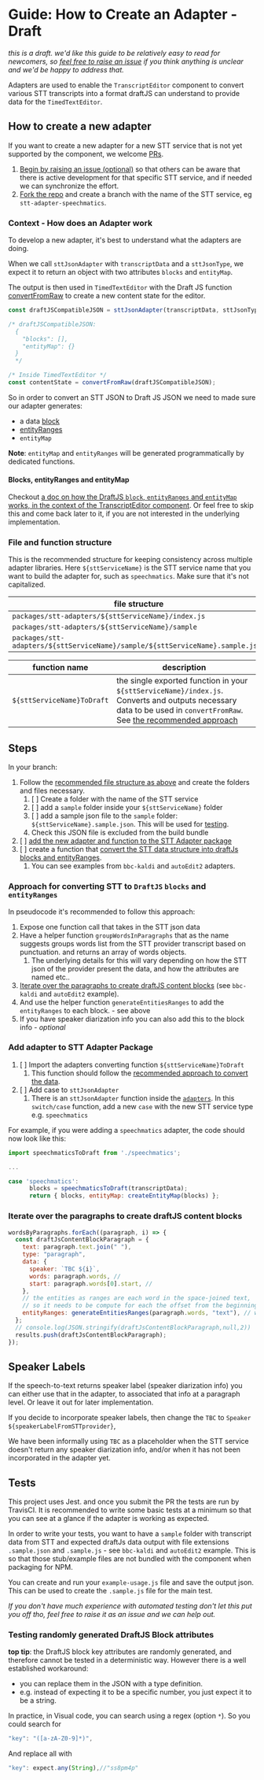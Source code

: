 # Guide: How to Create an Adapter - Draft

_this is a draft. we'd like this guide to be relatively easy to read for newcomers, so [feel free to raise an issue](https://github.com/bbc/react-transcript-editor/issues/new?template=question.md) if you think anything is unclear and we'd be happy to address that._

Adapters are used to enable the `TranscriptEditor` component to convert various STT transcripts into a format draftJS can understand to provide data for the `TimedTextEditor`.

## How to create a new adapter

If you want to create a new adapter for a new STT service that is not yet supported by the component, we welcome [PRs](https://help.github.com/articles/about-pull-requests/).

1. [Begin by raising an issue (optional)](https://github.com/bbc/react-transcript-editor/issues/new?template=feature_request.md) so that others can be aware that there is active development for that specific STT service, and if needed we can synchronize the effort.
2. [Fork the repo](https://help.github.com/articles/fork-a-repo/) and
   create a branch with the name of the STT service, eg `stt-adapter-speechmatics`.

### Context - How does an Adapter work

To develop a new adapter, it's best to understand what the adapters are doing.

When we call `sttJsonAdapter` with `transcriptData` and a `sttJsonType`, we expect it to return an object with two attributes `blocks` and `entityMap`.

The output is then used in `TimedTextEditor` with the Draft JS function [convertFromRaw](https://draftjs.org/docs/api-reference-data-conversion#convertfromraw) to create a new content state for the editor.

```js
const draftJSCompatibleJSON = sttJsonAdapter(transcriptData, sttJsonType);

/* draftJSCompatibleJSON:
  {
    "blocks": [],
    "entityMap": {}
  }
  */

/* Inside TimedTextEditor */
const contentState = convertFromRaw(draftJSCompatibleJSON);
```

So in order to convert an STT JSON to Draft JS JSON we need to made sure our adapter generates:

- a data [block](https://draftjs.org/docs/api-reference-content-block#docsNav)
- [entityRanges](https://draftjs.org/docs/advanced-topics-entities)
- `entityMap`

**Note**: `entityMap` and `entityRanges` will be generated programmatically by dedicated functions.

#### Blocks, entityRanges and entityMap

Checkout [a doc on how the DraftJS `block`, `entityRanges` and `entityMap` works, in the context of the TranscriptEditor component](./draftjs-blocks-entityrange-entitymap.md). Or feel free to skip this and come back later to it, if you are not interested in the underlying implementation.

### File and function structure

This is the recommended structure for keeping consistency across multiple adapter libraries. Here `${sttServiceName}` is the STT service name that you want to build the adapter for, such as `speechmatics`. Make sure that it's not capitalized.

| file structure                                                                 |
| ------------------------------------------------------------------------------ |
| `packages/stt-adapters/${sttServiceName}/index.js`                             |
| `packages/stt-adapters/${sttServiceName}/sample`                               |
| `packages/stt-adapters/${sttServiceName}/sample/${sttServiceName}.sample.json` |

| function name              | description                                                                                                                                                                                                                            |
| -------------------------- | -------------------------------------------------------------------------------------------------------------------------------------------------------------------------------------------------------------------------------------- |
| `${sttServiceName}ToDraft` | the single exported function in your `${sttServiceName}/index.js`. Converts and outputs necessary data to be used in `convertFromRaw`. See [the recommended approach](#approach-for-converting-stt-to-draftjs-blocks-and-entityranges) |

## Steps

In your branch:

1. Follow the [recommended file structure as above](#file-and-function-structure) and create the folders and files necessary.
   1. [ ] Create a folder with the name of the STT service
   2. [ ] add a `sample` folder inside your `${sttServiceName}` folder
   3. [ ] add a sample json file to the `sample` folder: `${sttServiceName}.sample.json`. This will be used for [testing](#tests).
   4. Check this JSON file is excluded from the build bundle
2. [ ] [add the new adapter and function to the STT Adapter package](#add-adapter-to-stt-adapter-package)
3. [ ] create a function that [convert the STT data structure into draftJs blocks and entityRanges](#approach-for-converting-stt-to-draftjs-blocks-and-entityranges).
   1. You can see examples from `bbc-kaldi` and `autoEdit2` adapters.

### Approach for converting STT to `DraftJS` `blocks` and `entityRanges`

In pseudocode it's recommended to follow this approach:

1. Expose one function call that takes in the STT json data
2. Have a helper function `groupWordsInParagraphs` that as the name suggests groups words list from the STT provider transcript based on punctuation. and returns an array of words objects.
   1. The underlying details for this will vary depending on how the STT json of the provider present the data, and how the attributes are named etc..
3. [Iterate over the paragraphs to create draftJS content blocks](#iterate-over-the-paragraphs-to-create-draftjs-content-blocks) (see `bbc-kaldi` and `autoEdit2` example).
4. And use the helper function `generateEntitiesRanges` to add the `entityRanges` to each block. - see above
5. If you have speaker diarization info you can also add this to the block info - _optional_

### Add adapter to STT Adapter Package

1. [ ] Import the adapters converting function `${sttServiceName}ToDraft`
   1. This function should follow the [recommended approach to convert the data](#approach-for-converting-stt-to-draftjs-blocks-and-entityranges).
2. [ ] Add case to `sttJsonAdapter`
   1. There is an `sttJsonAdapter` function inside the [`adapters`](../../packages/stt-adapters/index.js).
      In this `switch/case` function, add a new `case` with the new STT service type e.g. `speechmatics`

  <!-- TODO: modify import path if module is moved/refactored -->

For example, if you were adding a `speechmatics` adapter, the code should now look like this:

```js
import speechmaticsToDraft from './speechmatics';

...

case 'speechmatics':
      blocks = speechmaticsToDraft(transcriptData);
      return { blocks, entityMap: createEntityMap(blocks) };
```

### Iterate over the paragraphs to create draftJS content blocks

```js
wordsByParagraphs.forEach((paragraph, i) => {
  const draftJsContentBlockParagraph = {
    text: paragraph.text.join(" "),
    type: "paragraph",
    data: {
      speaker: `TBC ${i}`,
      words: paragraph.words, //
      start: paragraph.words[0].start, //
    },
    // the entities as ranges are each word in the space-joined text,
    // so it needs to be compute for each the offset from the beginning of the paragraph and the length
    entityRanges: generateEntitiesRanges(paragraph.words, "text"), // wordAttributeName
  };
  // console.log(JSON.stringify(draftJsContentBlockParagraph,null,2))
  results.push(draftJsContentBlockParagraph);
});
```

## Speaker Labels

If the speech-to-text returns speaker label (speaker diarization info) you can either use that in the adapter, to associated that info at a paragraph level. Or leave it out for later implementation.

If you decide to incorporate speaker labels, then change the `TBC` to `Speaker ${speakerLabelFromSTTprovider}`,

We have been informally using `TBC` as a placeholder when the STT service doesn't return any speaker diarization info, and/or when it has not been incorporated in the adapter yet.

## Tests

This project uses Jest. and once you submit the PR the tests are run by TravisCI. It is recommended to write some basic tests at a minimum so that you can see at a glance if the adapter is working as expected.

In order to write your tests, you want to have a `sample` folder with transcript data from STT and expected draftJs data output with file extensions `.sample.json` and `.sample.js` - see `bbc-kaldi` and `autoEdit2` example. This is so that those stub/example files are not bundled with the component when packaging for NPM.

You can create and run your `example-usage.js` file and save the output json. This can be used to create the `.sample.js` file for the main test.

_If you don't have much experience with automated testing don't let this put you off tho, feel free to raise it as an issue and we can help out._

### Testing randomly generated DraftJS Block attributes

**top tip**: the DraftJS block key attributes are randomly generated, and therefore cannot be tested in a deterministic way. However there is a well established workaround:

- you can replace them in the JSON with a type definition.
- e.g. instead of expecting it to be a specific number, you just expect it to be a string.

In practice, in Visual code, you can search using a regex (option `*`). So you could search for

```js
"key": "([a-zA-Z0-9]*)",
```

And replace all with

```js
"key": expect.any(String),//"ss8pm4p"
```
